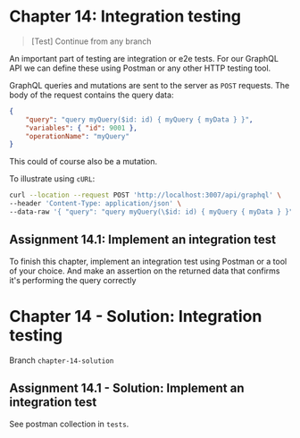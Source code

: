 # Chapter 14: Integration testing

> [Test]
> Continue from any branch

An important part of testing are integration or e2e tests. For our GraphQL API we can define these using Postman or any other HTTP testing tool.

GraphQL queries and mutations are sent to the server as `POST` requests. The body of the request contains the query data:

```json
{
    "query": "query myQuery($id: id) { myQuery { myData } }",
    "variables": { "id": 9001 },
    "operationName": "myQuery"
}
```

This could of course also be a mutation.

To illustrate using `cURL`:

```sh
curl --location --request POST 'http://localhost:3007/api/graphql' \
--header 'Content-Type: application/json' \
--data-raw '{ "query": "query myQuery(\$id: id) { myQuery { myData } }" }'
```

## Assignment 14.1: Implement an integration test

To finish this chapter, implement an integration test using Postman or a tool of your choice. And make an assertion on the returned data that confirms it's performing the query correctly

# Chapter 14 - Solution: Integration testing

Branch `chapter-14-solution`

## Assignment 14.1 - Solution: Implement an integration test

See postman collection in `tests`.
